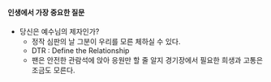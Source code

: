 #### 인생에서 가장 중요한 질문
 - 당신은 예수님의 제자인가?
    * 정작 심판의 날 그분이 우리를 모른 체하실 수 있다.
    * DTR : Define the Relationship
    * 팬은 안전한 관람석에 앉아 응원만 할 줄 알지 경기장에서 필요한 희생과 고통은 조금도 모른다.
